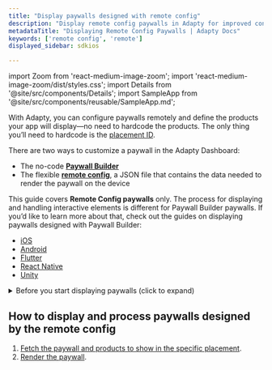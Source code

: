 ```yaml
---
title: "Display paywalls designed with remote config"
description: "Display remote config paywalls in Adapty for improved conversions."
metadataTitle: "Displaying Remote Config Paywalls | Adapty Docs"
keywords: ['remote config', 'remote']
displayed_sidebar: sdkios

---
```


import Zoom from 'react-medium-image-zoom';
import 'react-medium-image-zoom/dist/styles.css';
import Details from '@site/src/components/Details';
import SampleApp from '@site/src/components/reusable/SampleApp.md'; 

With Adapty, you can configure paywalls remotely and define the products your app will display—no need to hardcode the products. The only thing you’ll need to hardcode is the [placement ID](placements).

There are two ways to customize a paywall in the Adapty Dashboard:

- The no-code [**Paywall Builder**](adapty-paywall-builder)
- The flexible [**remote config**](customize-paywall-with-remote-config), a JSON file that contains the data needed to render the paywall on the device

This guide covers **Remote Config paywalls** only. The process for displaying and handling interactive elements is different for Paywall Builder paywalls. If you’d like to learn more about that, check out the guides on displaying paywalls designed with Paywall Builder:
- [iOS](ios-quickstart-paywalls.md)
- [Android](android-quickstart-paywalls.md)
- [Flutter](flutter-quickstart-paywalls.md)
- [React Native](react-native-quickstart-paywalls.md)
- [Unity](unity-quickstart-paywalls.md)

<SampleApp />

<details>
   <summary>Before you start displaying paywalls (click to expand)</summary>

   1. [Create your products in the Adapty dashboard](create-product).
2. [Create a paywall in the Adapty Dashboard and incorporate the products into your paywall](create-paywall).
3. [Create placements and incorporate your paywall into the placement](create-placement).
4. [Install Adapty SDK](installation-of-adapty-sdks) in your mobile app.
</details>

## How to display and process paywalls designed by the remote config

1. [Fetch the paywall and products to show in the specific placement](fetch-paywalls-and-products).
2. [Render the paywall](present-remote-config-paywalls).